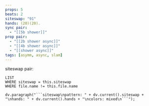 ```yaml
---
props: 5
beats: 2
siteswap: "91"
hands: (20)(20).
sync pair:
  - "[[5b shower]]"
prop pair:
  - "[[2b shower async]]"
  - "[[4b shower async]]"
  - "[[shower async]]"
tags: [asymm, async, slam]
---
```


siteswap pair:
```dataview
LIST
WHERE siteswap = this.siteswap
WHERE file.name != this.file.name
```
```dataviewjs
dv.paragraph("```siteswap\npattern: " + dv.current().siteswap + "\nhands: " + dv.current().hands + "\ncolors: mixed\n```");
```
